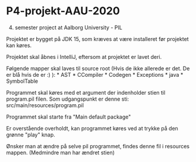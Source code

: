 # P4-projekt-AAU-2020
4. semester project at Aalborg University - PIL

Projektet er bygget på JDK 15, som kræves at være installeret før projektet kan køres.

Projektet skal åbnes i IntelliJ, eftersom at projektet er lavet deri.

Følgende mapper skal laves til source root (Hvis de ikke allerede er det. De er blå hvis de er :) ):
    * AST
    * CCompiler
    * Codegen
    * Exceptions
    * java
    * SymbolTable

Programmet skal køres med et argument der indenholder stien til program.pil filen. Som udgangspunkt er denne sti: src/main/resources/program.pil

Programmet skal starte fra "Main default package"

Er overstående overholdt, kan programmet køres ved at trykke på den grønne "play" knap. 

Ønsker man at ændre på selve pil programmet, findes denne fil i resources mappen. (Medmindre man har ændret stien)
